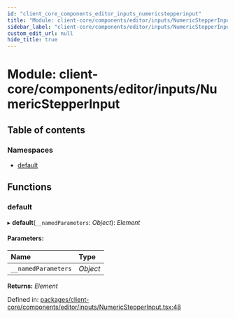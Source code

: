 ```yaml
---
id: "client_core_components_editor_inputs_numericstepperinput"
title: "Module: client-core/components/editor/inputs/NumericStepperInput"
sidebar_label: "client-core/components/editor/inputs/NumericStepperInput"
custom_edit_url: null
hide_title: true
---
```


# Module: client-core/components/editor/inputs/NumericStepperInput

## Table of contents

### Namespaces

- [default](client_core_components_editor_inputs_numericstepperinput.default.md)

## Functions

### default

▸ **default**(`__namedParameters`: *Object*): *Element*

#### Parameters:

Name | Type |
:------ | :------ |
`__namedParameters` | *Object* |

**Returns:** *Element*

Defined in: [packages/client-core/components/editor/inputs/NumericStepperInput.tsx:48](https://github.com/xr3ngine/xr3ngine/blob/5c3dcaef1/packages/client-core/components/editor/inputs/NumericStepperInput.tsx#L48)
